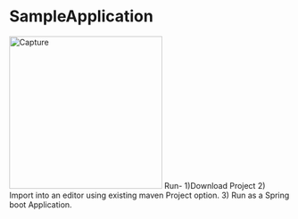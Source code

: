 # SampleApplication
<img width="274" alt="Capture" src="https://user-images.githubusercontent.com/83878750/119327518-b147e400-bca0-11eb-84d7-d2797e85817d.PNG">
Run-
1)Download Project
2) Import into an editor using existing maven Project option.
3) Run as a Spring boot Application.
